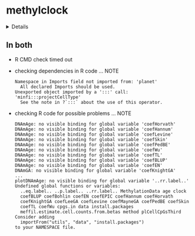 # methylclock

<details>

* Version: 1.6.0
* GitHub: https://github.com/isglobal-brge/methylclock
* Source code: https://github.com/cran/methylclock
* Date/Publication: 2023-04-25
* Number of recursive dependencies: 279

Run `revdepcheck::revdep_details(, "methylclock")` for more info

</details>

## In both

*   R CMD check timed out
    

*   checking dependencies in R code ... NOTE
    ```
    Namespace in Imports field not imported from: 'planet'
      All declared Imports should be used.
    Unexported object imported by a ':::' call: 'minfi:::projectCellType'
      See the note in ?`:::` about the use of this operator.
    ```

*   checking R code for possible problems ... NOTE
    ```
    DNAmAge: no visible binding for global variable 'coefHorvath'
    DNAmAge: no visible binding for global variable 'coefHannum'
    DNAmAge: no visible binding for global variable 'coefLevine'
    DNAmAge: no visible binding for global variable 'coefSkin'
    DNAmAge: no visible binding for global variable 'coefPedBE'
    DNAmAge: no visible binding for global variable 'coefWu'
    DNAmAge: no visible binding for global variable 'coefTL'
    DNAmAge: no visible binding for global variable 'coefBLUP'
    DNAmAge: no visible binding for global variable 'coefEN'
    DNAmGA: no visible binding for global variable 'coefKnightGA'
    ...
    plotDNAmAge: no visible binding for global variable '..rr.label..'
    Undefined global functions or variables:
      ..eq.label.. ..p.label.. ..rr.label.. MethylationData age clock
      coefBLUP coefBohlin coefEN coefEPIC coefHannum coefHorvath
      coefKnightGA coefLeeGA coefLevine coefMayneGA coefPedBE coefSkin
      coefTL coefWu cpgs.in data install.packages
      meffil.estimate.cell.counts.from.betas method plCellCpGsThird
    Consider adding
      importFrom("utils", "data", "install.packages")
    to your NAMESPACE file.
    ```


